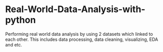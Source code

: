 # Real-World-Data-Analysis-with-python
Performing real world data analysis by using 2 datasets which linked to each other. This includes data processing, data cleaning, visualizing, EDA and etc.
